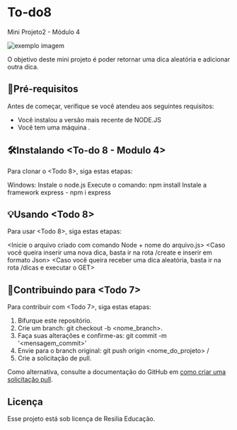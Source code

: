 # To-do8
Mini Projeto2 - Módulo 4

<img src="https://media.discordapp.net/attachments/983867032284061756/1007117560166219906/unknown.png" alt="exemplo imagem">

O objetivo deste mini projeto é poder retornar uma dica aleatória e adicionar outra dica.

##  📑Pré-requisitos

Antes de começar, verifique se você atendeu aos seguintes requisitos:
* Você instalou a versão mais recente de NODE.JS
* Você tem uma máquina <Windows>.

## 🛠Instalando <To-do 8 - Modulo 4>

Para clonar o <Todo 8>, siga estas etapas:

Windows:
Instale o node.js
Execute o comando: npm install 
Instale a framework express - npm i express


##  💡Usando <Todo 8>

Para usar <Todo 8>, siga estas etapas:

<Inicie o arquivo criado com comando Node + nome do arquivo.js>
<Caso você queira inserir uma nova dica, basta ir na rota /create e inserir em formato Json>
<Caso você queira receber uma dica aleatória, basta ir na rota /dicas e executar o GET>



##  📮Contribuindo para <Todo 7>

Para contribuir com <Todo 7>, siga estas etapas:

1. Bifurque este repositório.
2. Crie um branch: git checkout -b <nome_branch>.
3. Faça suas alterações e confirme-as: git commit -m '<mensagem_commit>'
4. Envie para o branch original: git push origin <nome_do_projeto> / <local>
5. Crie a solicitação de pull.

Como alternativa, consulte a documentação do GitHub em [como criar uma solicitação pull](https://help.github.com/en/github/collaborating-with-issues-and-pull-requests/creating-a-pull-request).



##  Licença

Esse projeto está sob licença de Resilia Educação.
